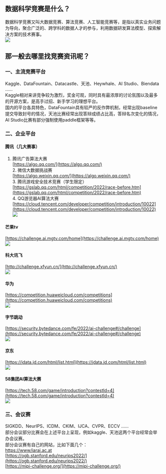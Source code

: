 <a name="IFFQK"></a>
## 数据科学竞赛是什么？
数据科学竞赛又叫大数据竞赛、算法竞赛、人工智能竞赛等，是指以真实业务问题为导向，聚合广泛的、跨学科的数据人才的参与，利用数据研发算法模型、探索解决方案的技术赛事。<br />![](https://cdn.nlark.com/yuque/0/2022/png/396745/1668042918970-da6891b9-8c53-4a37-a9ab-9372245059cc.png#averageHue=%23fefefe&clientId=uc3f1685a-537d-4&from=paste&id=ubf94621f&originHeight=487&originWidth=1080&originalType=url&ratio=1&rotation=0&showTitle=false&status=done&style=none&taskId=ud4e0e106-e82f-47de-a335-3d8699cd228&title=)
<a name="F9gWX"></a>
## 那一般去哪里找竞赛资讯呢？
<a name="xNdq0"></a>
### 一、主流竞赛平台
Kaggle、DataFountain、Datacastle、天池、Heywhale、AI Studio、Biendata ……<br />Kaggle相对来讲竞争较为激烈，奖金可观，同时具有最浓厚的讨论氛围以及最多的开源方案，是高手过招、新手学习的理想平台。<br />国内的平台各具特色，DataFountain具有较严的反作弊机制，经常出现baseline提交导致封号的情况，天池比赛经常出现答辩成绩占比高，答辩名次变化的情况，AI Studio比赛有部分强制使用paddle框架等等。
<a name="UJuVL"></a>
### 二、企业平台
<a name="FK95W"></a>
#### 腾讯（几大赛事）
1. 腾讯广告算法大赛<br />[https://algo.qq.com/](https://algo.qq.com/)<br />2. 微信大数据挑战赛<br />[https://algo.weixin.qq.com/](https://algo.weixin.qq.com/)<br />3. 腾讯游戏安全技术竞赛（学生限定）<br />[https://gslab.qq.com/html/competition/2022/race-before.htm](https://gslab.qq.com/html/competition/2022/race-before.htm)<br />4. QQ游览器AI算法大赛<br />[https://cloud.tencent.com/developer/competition/introduction/10022](https://cloud.tencent.com/developer/competition/introduction/10022)<br />![](https://cdn.nlark.com/yuque/0/2022/jpeg/396745/1668042919024-7637af7d-74e8-4334-abf6-6cb8efc37900.jpeg#averageHue=%2361acbe&clientId=uc3f1685a-537d-4&from=paste&id=ufced3594&originHeight=1440&originWidth=1080&originalType=url&ratio=1&rotation=0&showTitle=false&status=done&style=none&taskId=ue4299cb4-7218-4c72-9184-1173232083a&title=)
<a name="ayZbT"></a>
#### 芒果tv
[https://challenge.ai.mgtv.com/home](https://challenge.ai.mgtv.com/home)<br />![](https://cdn.nlark.com/yuque/0/2022/png/396745/1668042919071-cd7de646-ae0d-4540-af29-fd269fe3bcf2.png#averageHue=%23443f5b&clientId=uc3f1685a-537d-4&from=paste&id=u32d4c419&originHeight=504&originWidth=1080&originalType=url&ratio=1&rotation=0&showTitle=false&status=done&style=none&taskId=u7bf7714d-7cb2-4df6-861f-b6909cbf37d&title=)
<a name="qMNls"></a>
#### 科大讯飞
[http://challenge.xfyun.cn/](http://challenge.xfyun.cn/)<br />![](https://cdn.nlark.com/yuque/0/2022/png/396745/1668042919197-60a0b18e-0405-4d71-8393-1ebed44a5922.png#averageHue=%233e5587&clientId=uc3f1685a-537d-4&from=paste&id=uba03fb9a&originHeight=322&originWidth=1080&originalType=url&ratio=1&rotation=0&showTitle=false&status=done&style=none&taskId=u6d605da6-4f72-4dbe-b189-9e6fc7f259a&title=)
<a name="zxFCI"></a>
#### 华为
[https://competition.huaweicloud.com/competitions](https://competition.huaweicloud.com/competitions)<br />![](https://cdn.nlark.com/yuque/0/2022/png/396745/1668042919198-b76c5a67-26b9-42df-8143-d6daedc31bcf.png#averageHue=%23e3e6e4&clientId=uc3f1685a-537d-4&from=paste&id=u9fc14dde&originHeight=225&originWidth=1080&originalType=url&ratio=1&rotation=0&showTitle=false&status=done&style=none&taskId=ub2cdb64a-6141-4b93-80fe-5d4483e80f7&title=)
<a name="gH6VC"></a>
#### 字节跳动
[https://security.bytedance.com/fe/2022/ai-challenge#/challenge](https://security.bytedance.com/fe/2022/ai-challenge#/challenge)<br />![](https://cdn.nlark.com/yuque/0/2022/png/396745/1668042919366-c758b66d-e47a-4c0a-a621-fe86fae602b6.png#averageHue=%231c2728&clientId=uc3f1685a-537d-4&from=paste&id=udf1e17e8&originHeight=350&originWidth=1080&originalType=url&ratio=1&rotation=0&showTitle=false&status=done&style=none&taskId=u060722a2-5ac1-4503-8b4d-4ff39521272&title=)
<a name="NmOxF"></a>
#### 京东
[https://jdata.jd.com/html/list.html](https://jdata.jd.com/html/list.html)<br />![](https://cdn.nlark.com/yuque/0/2022/png/396745/1668042919710-cb2cb0e7-77d4-4bae-8cd6-81b6d090a355.png#averageHue=%23323654&clientId=uc3f1685a-537d-4&from=paste&id=u102cfb36&originHeight=331&originWidth=1080&originalType=url&ratio=1&rotation=0&showTitle=false&status=done&style=none&taskId=uf2a1189a-4c31-4319-b6dc-5cd3a49c693&title=)
<a name="Ijyfg"></a>
#### 58集团AI算法大赛
[https://tech.58.com/game/introduction?contestId=4](https://tech.58.com/game/introduction?contestId=4)<br />![](https://cdn.nlark.com/yuque/0/2022/png/396745/1668042919840-62b50967-9983-47fa-a538-862d18f8d615.png#averageHue=%23242c36&clientId=uc3f1685a-537d-4&from=paste&id=uc4aad5ba&originHeight=351&originWidth=1080&originalType=url&ratio=1&rotation=0&showTitle=false&status=done&style=none&taskId=u2ff7edae-ce69-4276-9d60-10ed47cd043&title=)
<a name="wdKnT"></a>
### 三、会议赛
SIGKDD、NeurIPS、ICDM、CKIM、IJCA、CVPR、ECCV ……<br />部分会议部分比赛会在上述平台上呈现，例如kaggle、天池这两个平台经常会举办会议赛。<br />部分会议赛有自己的网站，比如下面几个：<br />[https://www/iarai.ac.at](https://www/iarai.ac.at)<br />[https://ogb.stanford.edu/neurips2022/](https://ogb.stanford.edu/neurips2022/)<br />[https://mipi-challenge.org/](https://mipi-challenge.org/)
